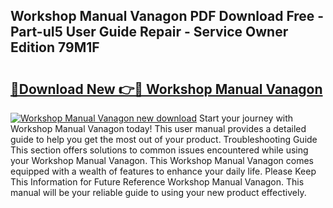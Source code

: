## Workshop Manual Vanagon PDF Download Free - Part-uI5 User Guide Repair - Service Owner Edition 79M1F

# <h2><a href="http://bc87263.oget.top/?id=Workshop+Manual+Vanagon">🔗Download New 👉🔴 Workshop Manual Vanagon</a></h2>

[![Workshop Manual Vanagon new download](https://i.imgur.com/5g1atiW.png)](http://bc87263.oget.top/?id=Workshop+Manual+Vanagon)
Start your journey with Workshop Manual Vanagon today! This user manual provides a detailed guide to help you get the most out of your product. Troubleshooting Guide This section offers solutions to common issues encountered while using your Workshop Manual Vanagon. This Workshop Manual Vanagon comes equipped with a wealth of features to enhance your daily life. Please Keep This Information for Future Reference Workshop Manual Vanagon. This manual will be your reliable guide to using your new product effectively.
